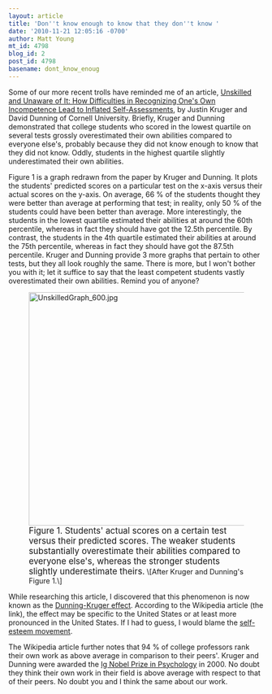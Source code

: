 ```yaml
---
layout: article
title: 'Don''t know enough to know that they don''t know '
date: '2010-11-21 12:05:16 -0700'
author: Matt Young
mt_id: 4798
blog_id: 2
post_id: 4798
basename: dont_know_enoug
---
```

Some of our more recent trolls have reminded me of an article, [Unskilled and Unaware of It: How Difficulties in Recognizing One's Own Incompetence Lead to Inflated Self-Assessments](http://people.psych.cornell.edu/~dunning/publications/pdf/unskilledandunaware.pdf), by Justin Kruger and David Dunning of Cornell University. Briefly, Kruger and Dunning demonstrated that college students who scored in the lowest quartile on several tests grossly overestimated their own abilities compared to everyone else's, probably because they did not know enough to know that they did not know. Oddly, students in the highest quartile slightly underestimated their own abilities.

Figure 1 is a graph redrawn from the paper by Kruger and Dunning. It plots the students' predicted scores on a particular test on the x-axis versus their actual scores on the y-axis.  On average, 66 % of the students thought they were better than average at performing that test; in reality, only 50 % of the students could have been better than average. More interestingly, the students in the lowest quartile estimated their abilities at around the 60th percentile, whereas in fact they should have got the 12.5th percentile.  By contrast, the students in the 4th quartile estimated their abilities at around the 75th percentile, whereas in fact they should have got the 87.5th percentile.  Kruger and Dunning provide 3 more graphs that pertain to other tests, but they all look roughly the same. There is more, but I won't bother you with it; let it suffice to say that the least competent students vastly overestimated their own abilities. Remind you of anyone?

<figure>
<img src="/PT/uploads/2010/UnskilledGraph_600.jpg" alt="UnskilledGraph_600.jpg" width="600" height="459" />
<figcaption markdown="span">
<big>Figure 1. Students' actual scores on a certain test versus their predicted scores. The weaker students substantially overestimate their abilities compared to everyone else's, whereas the stronger students slightly underestimate theirs.</big> \[After Kruger and Dunning's Figure 1.\]

</figcaption>
</figure>

While researching this article, I discovered that this phenomenon is now known as the [Dunning-Kruger effect](http://en.wikipedia.org/wiki/Dunning%E2%80%93Kruger_effect). According to the Wikipedia article (the link), the effect may be specific to the United States or at least more pronounced in the United States.  If I had to guess, I would blame the [self-esteem movement](http://en.wikipedia.org/wiki/Self-esteem#Self-esteem.2C_grades_and_relationships).

The Wikipedia article further notes that 94 % of college professors rank their own work as above average in comparison to their peers'.  Kruger and Dunning were awarded the [Ig Nobel Prize in Psychology](http://en.wikipedia.org/wiki/Ig_Nobel) in 2000. No doubt they think their own work in their field is above average with respect to that of their peers. No doubt you and I think the same about our work.
